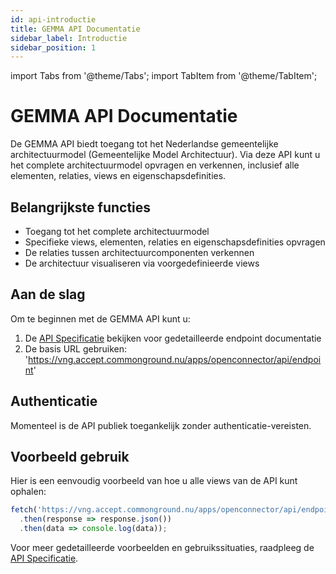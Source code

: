 ```yaml
---
id: api-introductie
title: GEMMA API Documentatie
sidebar_label: Introductie
sidebar_position: 1
---
```


import Tabs from '@theme/Tabs';
import TabItem from '@theme/TabItem';

# GEMMA API Documentatie

De GEMMA API biedt toegang tot het Nederlandse gemeentelijke architectuurmodel (Gemeentelijke Model Architectuur). Via deze API kunt u het complete architectuurmodel opvragen en verkennen, inclusief alle elementen, relaties, views en eigenschapsdefinities.

## Belangrijkste functies

- Toegang tot het complete architectuurmodel
- Specifieke views, elementen, relaties en eigenschapsdefinities opvragen
- De relaties tussen architectuurcomponenten verkennen
- De architectuur visualiseren via voorgedefinieerde views

## Aan de slag

Om te beginnen met de GEMMA API kunt u:

1. De [API Specificatie](/api) bekijken voor gedetailleerde endpoint documentatie
2. De basis URL gebruiken: 'https://vng.accept.commonground.nu/apps/openconnector/api/endpoint'

## Authenticatie

Momenteel is de API publiek toegankelijk zonder authenticatie-vereisten.

## Voorbeeld gebruik

Hier is een eenvoudig voorbeeld van hoe u alle views van de API kunt ophalen:

```javascript
fetch('https://vng.accept.commonground.nu/apps/openconnector/api/endpoint/views')
  .then(response => response.json())
  .then(data => console.log(data));
```

Voor meer gedetailleerde voorbeelden en gebruikssituaties, raadpleeg de [API Specificatie](/api). 
